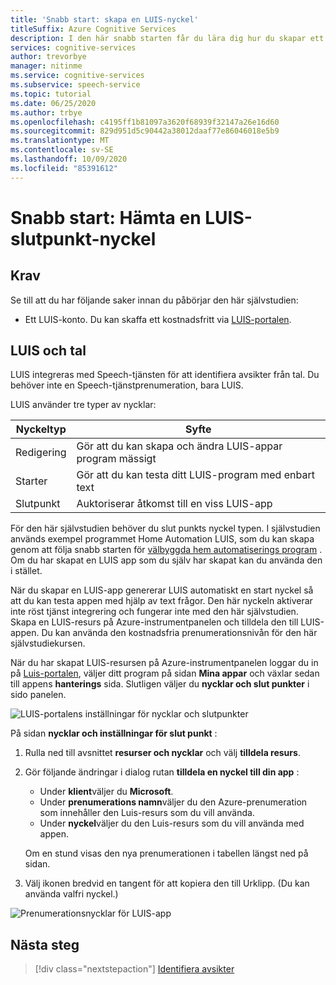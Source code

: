 ```yaml
---
title: 'Snabb start: skapa en LUIS-nyckel'
titleSuffix: Azure Cognitive Services
description: I den här snabb starten får du lära dig hur du skapar ett LUIS-program och hämtar en nyckel.
services: cognitive-services
author: trevorbye
manager: nitinme
ms.service: cognitive-services
ms.subservice: speech-service
ms.topic: tutorial
ms.date: 06/25/2020
ms.author: trbye
ms.openlocfilehash: c4195ff1b81097a3620f68939f32147a26e16d60
ms.sourcegitcommit: 829d951d5c90442a38012daaf77e86046018e5b9
ms.translationtype: MT
ms.contentlocale: sv-SE
ms.lasthandoff: 10/09/2020
ms.locfileid: "85391612"
---
```

# <a name="quickstart-getting-a-luis-endpoint-key"></a>Snabb start: Hämta en LUIS-slutpunkt-nyckel

## <a name="prerequisites"></a>Krav

Se till att du har följande saker innan du påbörjar den här självstudien:

* Ett LUIS-konto. Du kan skaffa ett kostnadsfritt via [LUIS-portalen](https://www.luis.ai/home).

## <a name="luis-and-speech"></a>LUIS och tal

LUIS integreras med Speech-tjänsten för att identifiera avsikter från tal. Du behöver inte en Speech-tjänstprenumeration, bara LUIS.

LUIS använder tre typer av nycklar:

|Nyckeltyp|Syfte|
|--------|-------|
|Redigering|Gör att du kan skapa och ändra LUIS-appar program mässigt|
|Starter|Gör att du kan testa ditt LUIS-program med enbart text|
|Slutpunkt |Auktoriserar åtkomst till en viss LUIS-app|

För den här självstudien behöver du slut punkts nyckel typen. I självstudien används exempel programmet Home Automation LUIS, som du kan skapa genom att följa snabb starten för [välbyggda hem automatiserings program](https://docs.microsoft.com/azure/cognitive-services/luis/luis-get-started-create-app) . Om du har skapat en LUIS app som du själv har skapat kan du använda den i stället.

När du skapar en LUIS-app genererar LUIS automatiskt en start nyckel så att du kan testa appen med hjälp av text frågor. Den här nyckeln aktiverar inte röst tjänst integrering och fungerar inte med den här självstudien. Skapa en LUIS-resurs på Azure-instrumentpanelen och tilldela den till LUIS-appen. Du kan använda den kostnadsfria prenumerationsnivån för den här självstudiekursen.

När du har skapat LUIS-resursen på Azure-instrumentpanelen loggar du in på [Luis-portalen](https://www.luis.ai/home), väljer ditt program på sidan **Mina appar** och växlar sedan till appens **hanterings** sida. Slutligen väljer du **nycklar och slut punkter** i sido panelen.

![LUIS-portalens inställningar för nycklar och slutpunkter](~/articles/cognitive-services/Speech-Service/media/sdk/luis-keys-endpoints-page.png)

På sidan **nycklar och inställningar för slut punkt** :

1. Rulla ned till avsnittet **resurser och nycklar** och välj **tilldela resurs**.
1. Gör följande ändringar i dialog rutan **tilldela en nyckel till din app** :

   * Under **klient**väljer du **Microsoft**.
   * Under **prenumerations namn**väljer du den Azure-prenumeration som innehåller den Luis-resurs som du vill använda.
   * Under **nyckel**väljer du den Luis-resurs som du vill använda med appen.

   Om en stund visas den nya prenumerationen i tabellen längst ned på sidan.

1. Välj ikonen bredvid en tangent för att kopiera den till Urklipp. (Du kan använda valfri nyckel.)

![Prenumerationsnycklar för LUIS-app](~/articles/cognitive-services/Speech-Service/media/sdk/luis-keys-assigned.png)


## <a name="next-steps"></a>Nästa steg

> [!div class="nextstepaction"]
> [Identifiera avsikter](~/articles/cognitive-services/Speech-Service/quickstarts/intent-recognition.md)
